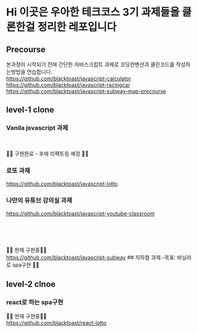 # Hi 이곳은 우아한 테크코스 3기 과제들을 클론한걸 정리한 레포입니다


## Precourse 
본과정이 시작되기 전에 
간단한 자바스크립트 과제로 코딩컨벤션과 클린코드를 작성하는방법을 연습합니다.</br>
https://github.com/blacktoast/javascript-calculator </br>
https://github.com/blacktoast/javascript-racingcar </br>
https://github.com/blacktoast/javascript-subway-map-precourse </br>

## level-1 clone
### Vanila jsvascript 과제 
 </br>

💪🏽 구현완료 - 후에 리팩토링 예정 💪🏽 </br>
 ### 로또 과제 </br>
https://github.com/blacktoast/javascript-lotto


### 나만의 유튜브 강의실 과제 </br>
https://github.com/blacktoast/javascript-youtube-classroom 


 </br> </br> </br>

👷🏽 현재 구현중👷🏽 </br>
https://github.com/blacktoast/javascript-subway ## 지하철 과제 -목표: 바닐라로 spa구현 👷🏽


## level-2 clnoe
### react로 하는 spa구현
👷🏽 현재 구현중👷🏽 </br>
https://github.com/blacktoast/react-lotto 
